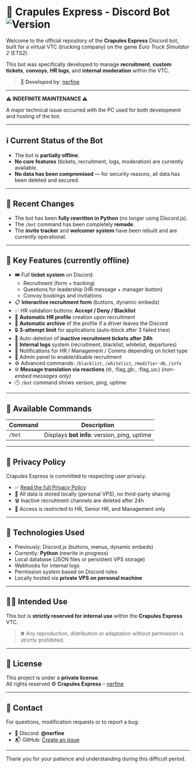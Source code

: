 # 🚚 Crapules Express - Discord Bot ![Version](https://img.shields.io/badge/version-1.4.7-blue.svg)

Welcome to the official repository of the **Crapules Express** Discord bot, built for a virtual VTC (trucking company) on the game *Euro Truck Simulator 2* (ETS2).

This bot was specifically developed to manage **recruitment**, **custom tickets**, **convoys**, **HR logs**, and **internal moderation** within the VTC.

> 🔧 **Developed by**: [nerfine](https://github.com/nerfine)

---

**⚠️ INDEFINITE MAINTENANCE ⚠️**

A major technical issue occurred with the PC used for both development and hosting of the bot.

---

## ℹ️ Current Status of the Bot

* The bot is **partially offline**.  
* **No core features** (tickets, recruitment, logs, moderation) are currently available.  
* **No data has been compromised** — for security reasons, all data has been deleted and secured.

---

## 🔄 Recent Changes

* The bot has been **fully rewritten in Python** (no longer using Discord.js).  
* The `/bot` command has been completely **remade**.  
* The **invite tracker** and **welcomer system** have been rebuilt and are currently operational.

---

## 📌 Key Features (currently offline)

- 🎟️ Full **ticket system** on Discord:  
  - Recruitment (form + tracking)  
  - Questions for leadership (HR message + manager button)  
  - Convoy bookings and invitations  
- 📋 **Interactive recruitment form** (buttons, dynamic embeds)  
- ✅ HR validation buttons: **Accept / Deny / Blacklist**  
- 🔁 **Automatic HR profile** creation upon recruitment  
- 📁 **Automatic archive** of the profile if a driver leaves the Discord  
- 🔒 **3-attempt limit** for applications (auto-block after 3 failed tries)  
- 🛑 Auto-deletion of **inactive recruitment tickets after 24h**  
- 🧠 **Internal logs** system (recruitment, blacklist, whitelist, departures)  
- 🔔 Notifications for HR / Management / Comms depending on ticket type  
- 🧾 Admin panel to enable/disable recruitment  
- ⚙️ Advanced commands: `/blacklist`, `/whitelist`, `/modifier-db`, `/info`  
- 🌐 **Message translation via reactions** (:globe_with_meridians:, :flag_gb:, :flag_us:) *(non-embed messages only)*  
- 🕒 `/bot` command shows version, ping, uptime  

---

## 💬 Available Commands

| Command | Description |
|---------|-------------|
| `/bot`  | Displays **bot info**: version, ping, uptime |

---

## 🔐 Privacy Policy

Crapules Express is committed to respecting user privacy.

- ✅ [Read the full Privacy Policy](https://github.com/Nerfine/crapules-express/blob/main/privacy.md)  
- 📁 All data is stored locally (personal VPS), no third-party sharing  
- 🗑️ Inactive recruitment channels are deleted after 24h  
- 🔐 Access is restricted to HR, Senior HR, and Management only  

---

## 🧱 Technologies Used

- Previously: Discord.js (buttons, menus, dynamic embeds)  
- Currently: **Python** (rewrite in progress)  
- Local database (JSON files or persistent VPS storage)  
- Webhooks for internal logs  
- Permission system based on Discord roles  
- Locally hosted via **private VPS on personal machine**  

---

## 🧑‍💼 Intended Use

This bot is **strictly reserved for internal use** within the **Crapules Express** VTC.

> ❌ Any reproduction, distribution or adaptation without permission is strictly prohibited.

---

## 📄 License

This project is under a **private license**.  
All rights reserved © **Crapules Express** – [nerfine](https://github.com/nerfine)

---

## 🤝 Contact

For questions, modification requests or to report a bug:

- 💬 Discord: **@nerfine**  
- 📬 GitHub: [Create an issue](https://github.com/Nerfine/crapules-express/issues)  

---

Thank you for your patience and understanding during this difficult period.
